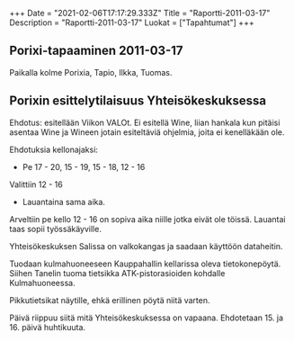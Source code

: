 +++
Date = "2021-02-06T17:17:29.333Z"
Title = "Raportti-2011-03-17"
Description = "Raportti-2011-03-17"
Luokat = ["Tapahtumat"]
+++

Porixi-tapaaminen 2011-03-17
----------------------------

Paikalla kolme Porixia, Tapio, Ilkka, Tuomas.

Porixin esittelytilaisuus Yhteisökeskuksessa
--------------------------------------------

Ehdotus: esitellään Viikon VALOt. Ei esitellä Wine, liian hankala kun
pitäisi asentaa Wine ja Wineen jotain esiteltäviä ohjelmia, joita ei
kenelläkään ole.

Ehdotuksia kellonajaksi:

-   Pe 17 - 20, 15 - 19, 15 - 18, 12 - 16

Valittiin 12 - 16

-   Lauantaina sama aika.

Arveltiin pe kello 12 - 16 on sopiva aika niille jotka eivät ole töissä.
Lauantai taas sopii työssäkäyville.

Yhteisökeskuksen Salissa on valkokangas ja saadaan käyttöön dataheitin.

Tuodaan kulmahuoneeseen Kauppahallin kellarissa oleva tietokonepöytä.
Siihen Tanelin tuoma tietsikka ATK-pistorasioiden kohdalle
Kulmahuoneessa.

Pikkutietsikat näytille, ehkä erillinen pöytä niitä varten.

Päivä riippuu siitä mitä Yhteisökeskuksessa on vapaana. Ehdotetaan 15.
ja 16. päivä huhtikuuta.


